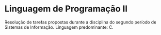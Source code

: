 # Linguagem de Programação II
Resolução de tarefas propostas durante a disciplina do segundo período de Sistemas de Informação.
Linguagem predominante: C.
